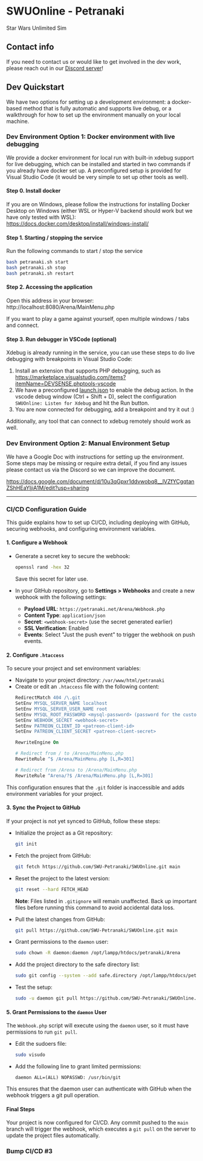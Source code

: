 # SWUOnline - Petranaki
Star Wars Unlimited Sim

## Contact info
If you need to contact us or would like to get involved in the dev work, please reach out in our [Discord server](https://discord.gg/AN5GEXSu)!

## Dev Quickstart

We have two options for setting up a development environment: a docker-based method that is fully automatic and supports live debug, or a walkthrough for how to set up the environment manually on your local machine.

### Dev Environment Option 1: Docker environment with live debugging
We provide a docker environment for local run with built-in xdebug support for live debugging, which can be installed and started in two commands if you already have docker set up. A preconfigured setup is provided for Visual Studio Code (it would be very simple to set up other tools as well).

#### Step 0. Install docker
If you are on Windows, please follow the instructions for installing Docker Desktop on Windows (either WSL or Hyper-V backend should work but we have only tested with WSL): https://docs.docker.com/desktop/install/windows-install/

#### Step 1. Starting / stopping the service

Run the following commands to start / stop the service
```bash
bash petranaki.sh start
bash petranaki.sh stop
bash petranaki.sh restart
```

#### Step 2. Accessing the application

Open this address in your browser: http://localhost:8080/Arena/MainMenu.php

If you want to play a game against yourself, open multiple windows / tabs and connect.

#### Step 3. Run debugger in VSCode (optional)
Xdebug is already running in the service, you can use these steps to do live debugging with breakpoints in Visual Studio Code:

1. Install an extension that supports PHP debugging, such as https://marketplace.visualstudio.com/items?itemName=DEVSENSE.phptools-vscode
2. We have a preconfigured [launch.json](.vscode/launch.json) to enable the debug action. In the vscode debug window (Ctrl + Shift + D), select the configuration `SWUOnline: Listen for Xdebug` and hit the Run button.
3. You are now connected for debugging, add a breakpoint and try it out :)

Additionally, any tool that can connect to xdebug remotely should work as well.

### Dev Environment Option 2: Manual Environment Setup

We have a Google Doc with instructions for setting up the environment. Some steps may be missing or require extra detail, if you find any issues please contact us via the Discord so we can improve the document.

https://docs.google.com/document/d/10u3qGpxr1ddvwobq8__lVZfYCgqtanZShHEaYljiA1M/edit?usp=sharing

---

### CI/CD Configuration Guide

This guide explains how to set up CI/CD, including deploying with GitHub, securing webhooks, and configuring environment variables.


#### 1. Configure a Webhook
- Generate a secret key to secure the webhook:
  ```bash
  openssl rand -hex 32
  ```
  Save this secret for later use.

- In your GitHub repository, go to **Settings > Webhooks** and create a new webhook with the following settings:
  - **Payload URL**: `https://petranaki.net/Arena/Webhook.php`
  - **Content Type**: `application/json`
  - **Secret**: `<webhook-secret>` (use the secret generated earlier)
  - **SSL Verification**: Enabled
  - **Events**: Select "Just the push event" to trigger the webhook on push events.

#### 2. Configure `.htaccess`
To secure your project and set environment variables:
- Navigate to your project directory: `/var/www/html/petranaki`
- Create or edit an `.htaccess` file with the following content:
  ```apache
  RedirectMatch 404 /\.git
  SetEnv MYSQL_SERVER_NAME localhost
  SetEnv MYSQL_SERVER_USER_NAME root
  SetEnv MYSQL_ROOT_PASSWORD <mysql-password> (password for the custom user)
  SetEnv WEBHOOK_SECRET <webhook-secret>
  SetEnv PATREON_CLIENT_ID <patreon-client-id>
  SetEnv PATREON_CLIENT_SECRET <patreon-client-secret>

  RewriteEngine On

  # Redirect from / to /Arena/MainMenu.php
  RewriteRule ^$ /Arena/MainMenu.php [L,R=301]

  # Redirect from /Arena to /Arena/MainMenu.php
  RewriteRule ^Arena/?$ /Arena/MainMenu.php [L,R=301]
  ```

This configuration ensures that the `.git` folder is inaccessible and adds environment variables for your project.

#### 3. Sync the Project to GitHub
If your project is not yet synced to GitHub, follow these steps:

- Initialize the project as a Git repository:
  ```bash
  git init
  ```

- Fetch the project from GitHub:
  ```bash
  git fetch https://github.com/SWU-Petranaki/SWUOnline.git main
  ```

- Reset the project to the latest version:
  ```bash
  git reset --hard FETCH_HEAD
  ```
  **Note**: Files listed in `.gitignore` will remain unaffected. Back up important files before running this command to avoid accidental data loss.

- Pull the latest changes from GitHub:
  ```bash
  git pull https://github.com/SWU-Petranaki/SWUOnline.git main
  ```

- Grant permissions to the `daemon` user:
  ```bash
  sudo chown -R daemon:daemon /opt/lampp/htdocs/petranaki/Arena
  ```

- Add the project directory to the safe directory list:
  ```bash
  sudo git config --system --add safe.directory /opt/lampp/htdocs/petranaki/Arena
  ```

- Test the setup:
  ```bash
  sudo -u daemon git pull https://github.com/SWU-Petranaki/SWUOnline.git main
  ```

#### 5. Grant Permissions to the `daemon` User
The `Webhook.php` script will execute using the `daemon` user, so it must have permissions to run `git pull`.

- Edit the sudoers file:
  ```bash
  sudo visudo
  ```

- Add the following line to grant limited permissions:
  ```text
  daemon ALL=(ALL) NOPASSWD: /usr/bin/git
  ```

This ensures that the daemon user can authenticate with GitHub when the webhook triggers a git pull operation.

#### Final Steps
Your project is now configured for CI/CD. Any commit pushed to the `main` branch will trigger the webhook, which executes a `git pull` on the server to update the project files automatically.

### Bump CI/CD #3
